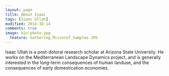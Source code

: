 ```yaml
---
layout: page
title: About Isaac
tags: [Isaac Ullah]
modified: 2014-10-14
comments: true
image: bio-photo.jpg
  feature: Gathering_Microref_Samples.JPG
---
```


Isaac Ullah is a post-dotoral research scholar at Arizona State University. He works on the Mediterranean Landscape Dynamics project, and is generally interested in the long-term consequences of human landuse, and the consequences of early domestication economies. 

